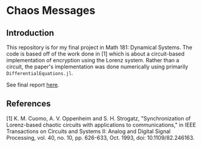 # Chaos Messages

## Introduction
This repository is for my final project in Math 181: Dynamical Systems. The code is based off of the work done in [1] which is about a circuit-based implementation of encryption using the Lorenz system. Rather than a circuit, the paper's implementation was done numerically using primarily `DifferentialEquations.jl`. 

See final report [here](/project_paper/projectPaper.pdf).

## References 
[1] K. M. Cuomo, A. V. Oppenheim and S. H. Strogatz, "Synchronization of Lorenz-based chaotic circuits with applications to communications," in IEEE Transactions on Circuits and Systems II: Analog and Digital Signal Processing, vol. 40, no. 10, pp. 626-633, Oct. 1993, doi: 10.1109/82.246163.
